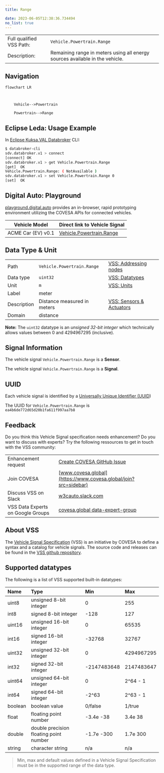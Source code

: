 ```yaml
---
title: Range

date: 2023-06-05T12:38:36.734494
no_list: true
---
```



| | |
|---|---|
| Full qualified VSS Path: | `Vehicle.Powertrain.Range` |
| Description: | Remaining range in meters using all energy sources available in the vehicle. |

## Navigation

```mermaid
flowchart LR



    Vehicle-->Powertrain

    Powertrain-->Range

```

## Eclipse Leda: Usage Example

In [Eclipse Kuksa.VAL Databroker](https://github.com/eclipse/kuksa.val/tree/master/kuksa_databroker) CLI:



```bash
$ databroker-cli
sdv.databroker.v1 > connect
[connect] OK
sdv.databroker.v1 > get Vehicle.Powertrain.Range
[get]  OK
Vehicle.Powertrain.Range: ( NotAvailable )
sdv.databroker.v1 > set Vehicle.Powertrain.Range 0
[set]  OK
```

## Digital Auto: Playground

[playground.digital.auto](http://digital.auto) provides an in-browser, rapid prototyping environment utilizing the COVESA APIs for connected vehicles. 

| Vehicle Model | Direct link to Vehicle Signal |
|---|---|
| ACME Car (EV) v0.1 | [Vehicle.Powertrain.Range](https://digitalauto.netlify.app/model/STLWzk1WyqVVLbfymb4f/cvi/list/Vehicle.Powertrain.Range/) |

## Data Type & Unit

| | | |
|---|---|---|
| Path | `Vehicle.Powertrain.Range` | [VSS: Addressing nodes](https://covesa.github.io/vehicle_signal_specification/rule_set/basics/) |
| Data type | `uint32` | [VSS: Datatypes](https://covesa.github.io/vehicle_signal_specification/rule_set/data_entry/data_types/) |
| Unit | `m` | [VSS: Units](https://covesa.github.io/vehicle_signal_specification/rule_set/data_entry/data_unit_types/) |
| Label | meter | |
| Description | Distance measured in meters | [VSS: Sensors & Actuators](https://covesa.github.io/vehicle_signal_specification/rule_set/data_entry/sensor_actuator/) |
| Domain | distance | [](https://covesa.github.io/vehicle_signal_specification/rule_set/data_entry/data_unit_types/) |





**Note:** The `uint32` datatype is an *unsigned 32-bit integer* which technically allows values between 0 and 4294967295 (inclusive).









## Signal Information





The vehicle signal `Vehicle.Powertrain.Range` is a **Sensor**.

The vehicle signal `Vehicle.Powertrain.Range` is a **Signal**.



## UUID

Each vehicle signal is identified by a [Universally Unique Identifier (UUID](https://en.wikipedia.org/wiki/Universally_unique_identifier))

The UUID for `Vehicle.Powertrain.Range` is `ea4b6de772d65d20b1fa611f997aa7b8`


## Feedback

Do you think this Vehicle Signal specification needs enhancement? Do you want to discuss with experts? Try the following ressources to get in touch with the VSS community:

| | |
|---|---|
| Enhancement request | [Create COVESA GitHub Issue](https://github.com/COVESA/vehicle_signal_specification/issues/new?body=Please+describe+your+feedback&title=Signal+feedback+Vehicle.Powertrain.Range) |
| Join COVESA | [www.covesa.global](https://www.covesa.global/join?src=sidebar) |
| Discuss VSS on Slack | [w3cauto.slack.com](http://w3cauto.slack.com/) |
| VSS Data Experts on Google Groups | [covesa.global data-expert-group](https://groups.google.com/a/covesa.global/g/data-expert-group) |

## About VSS

The [Vehicle Signal Specification](https://covesa.github.io/vehicle_signal_specification/) (VSS)
is an initiative by COVESA to define a syntax and a catalog for vehicle signals.
The source code and releases can be found in the [VSS github repository](https://github.com/COVESA/vehicle_signal_specification).

## Supported datatypes

The following is a list of VSS supported built-in datatypes:

Name       | Type                       | Min  | Max
:----------|:---------------------------|:-----|:---
uint8      | unsigned 8-bit integer     | 0    | 255
int8       | signed 8-bit integer       | -128 | 127
uint16     | unsigned 16-bit integer    |  0   | 65535
int16      | signed 16-bit integer      | -32768 | 32767
uint32     | unsigned 32-bit integer    | 0 | 4294967295
int32      | signed 32-bit integer      | -2147483648 | 2147483647
uint64     | unsigned 64-bit integer    | 0    | 2^64 - 1
int64      | signed 64-bit integer      | -2^63 | 2^63 - 1
boolean    | boolean value              | 0/false | 1/true
float      | floating point number      | -3.4e -38 | 3.4e 38
double     | double precision floating point number | -1.7e -300 | 1.7e 300
string     | character string           | n/a  | n/a

> Min, max and default values defined in a Vehicle Signal Specification must be in the supported range of the data type.

